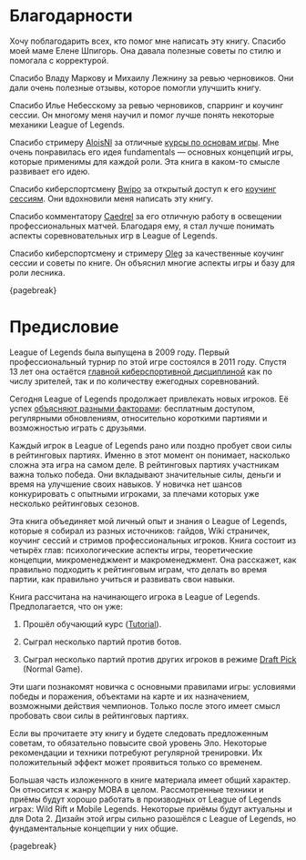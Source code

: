 # Благодарности

Хочу поблагодарить всех, кто помог мне написать эту книгу. Спасибо моей маме Елене Шпигорь. Она давала полезные советы по стилю и помогала с корректурой.

Спасибо Владу Маркову и Михаилу Лежнину за ревью черновиков. Они дали очень полезные отзывы, которое помогли улучшить книгу.

Спасибо Илье Небесскому за ревью черновиков, спарринг и коучинг сессии. Он многому меня научил и помог лучше понять некоторые механики League of Legends.

Спасибо стримеру [AloisNl](https://www.twitch.tv/alois_nl) за отличные [курсы по основам игры](https://aloisnl.com/the-fundamental-laning-course/). Мне очень понравилась его идея fundamentals — основных концепций игры, которые применимы для каждой роли. Эта книга в каком-то смысле развивает его идею.

Спасибо киберспортсмену [Bwipo](https://lol.fandom.com/wiki/Bwipo) за открытый доступ к его [коучинг сессиям](https://www.youtube.com/watch?v=fJ-C4PEk-9Y&list=PLO-puISV1uJLhELuQ1ad3ayP5A53OMgkB). Они вдохновили меня написать эту книгу.

Спасибо комментатору [Caedrel](https://lol.fandom.com/wiki/Caedrel) за его отличную работу в освещении профессиональных матчей. Благодаря ему, я стал лучше понимать аспекты соревновательных игр в League of Legends.

Спасибо киберспортсмену и стримеру [Oleg](https://lol.fandom.com/wiki/Oleg_(Oleg_Karkachev)) за качественные коучинг сессии и советы по книге. Он объяснил многие аспекты игры и базу для роли лесника.

{pagebreak}

# Предисловие

League of Legends была выпущена в 2009 году. Первый профессиональный турнир по этой игре состоялся в 2011 году. Спустя 13 лет она остаётся [главной киберспортивной дисциплиной](https://en.wikipedia.org/wiki/League_of_Legends_in_esports) как по числу зрителей, так и по количеству ежегодных соревнований.

Сегодня League of Legends продолжает привлекать новых игроков. Её успех [объясняют разными факторами](https://www.unrankedsmurfs.com/blog/why-is-league-of-legends-so-popular): бесплатным доступом, регулярными обновлениям, относительно короткими партиями и возможностью играть с друзьями.

Каждый игрок в League of Legends рано или поздно пробует свои силы в рейтинговых партиях. Именно в этот момент он понимает, насколько сложна эта игра на самом деле. В рейтинговых партиях участникам важна только победа. Они вкладывают значительные силы, деньги и время на улучшение своих навыков. У новичка нет шансов конкурировать с опытными игроками, за плечами которых уже несколько рейтинговых сезонов.

Эта книга объединяет мой личный опыт и знания о League of Legends, которые я собирал из разных источников: гайдов, Wiki страничек, коучинг сессий и стримов профессиональных игроков. Книга состоит из четырёх глав: психологические аспекты игры, теоретические концепции, микроменеджмент и макроменеджмент. Она расскажет, как правильно подходить к рейтинговым играм, что делать во время партии, как правильно учиться и развивать свои навыки.

Книга рассчитана на начинающего игрока в League of Legends. Предполагается, что он уже:

1. Прошёл обучающий курс ([Tutorial](https://leagueoflegends.fandom.com/wiki/Tutorial_(League_of_Legends))).

2. Сыграл несколько партий против ботов.

3. Сыграл несколько партий против других игроков в режиме [Draft Pick](https://leagueoflegends.fandom.com/wiki/Draft_Pick) (Normal Game).

Эти шаги познакомят новичка с основными правилами игры: условиями победы и поражения, объектами на карте и их назначением, возможными действия чемпионов. Только после этого имеет смысл пробовать свои силы в рейтинговых партиях.

Если вы прочитаете эту книгу и будете следовать предложенным советам, то обязательно повысите свой уровень Эло. Некоторые рекомендации и техники потребуют регулярной тренировки. Их положительный эффект может проявиться только со временем.

Большая часть изложенного в книге материала имеет общий характер. Он относится к жанру MOBA в целом. Рассмотренные техники и приёмы будут хорошо работать в производных от League of Legends играх: Wild Rift и Mobile Legends. Некоторые приёмы будут актуальны и для Dota 2. Дизайн этой игры сильно разошёлся с League of Legends, но фундаментальные концепции у них общие.

{pagebreak}
